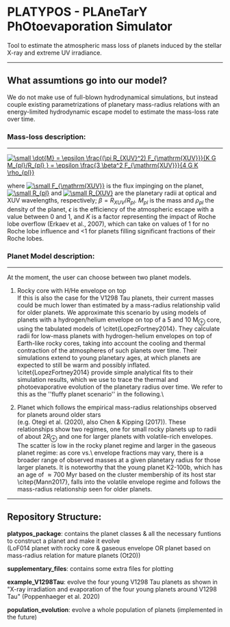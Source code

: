 # PLATYPOS - PLAneTarY PhOtoevaporation Simulator
Tool to estimate the atmospheric mass loss of planets induced by the stellar X-ray and extreme UV irradiance. 

****
## What assumtions go into our model?
We do not make use of full-blown hydrodynamical simulations, but instead couple existing parametrizations of planetary mass-radius relations with an energy-limited hydrodynamic escape model to estimate the mass-loss rate over time.

### Mass-loss description: <br> 
-------------------------
<a href="https://www.codecogs.com/eqnedit.php?latex=\small&space;\dot{M}&space;=&space;\epsilon&space;\frac{(\pi&space;R_{XUV}^2)&space;F_{\mathrm{XUV}}}{K&space;G&space;M_{pl}/R_{pl}&space;}&space;=&space;\epsilon&space;\frac{3&space;\beta^2&space;F_{\mathrm{XUV}}}{4&space;G&space;K&space;\rho_{pl}}" target="_blank"><img src="https://latex.codecogs.com/gif.latex?\small&space;\dot{M}&space;=&space;\epsilon&space;\frac{(\pi&space;R_{XUV}^2)&space;F_{\mathrm{XUV}}}{K&space;G&space;M_{pl}/R_{pl}&space;}&space;=&space;\epsilon&space;\frac{3&space;\beta^2&space;F_{\mathrm{XUV}}}{4&space;G&space;K&space;\rho_{pl}}" title="\small \dot{M} = \epsilon \frac{(\pi R_{XUV}^2) F_{\mathrm{XUV}}}{K G M_{pl}/R_{pl} } = \epsilon \frac{3 \beta^2 F_{\mathrm{XUV}}}{4 G K \rho_{pl}}" /></a>

where 
<a href="https://www.codecogs.com/eqnedit.php?latex=\small&space;F_{\mathrm{XUV}}" target="_blank"><img src="https://latex.codecogs.com/gif.latex?\small&space;F_{\mathrm{XUV}}" title="\small F_{\mathrm{XUV}}" /></a>
is the flux impinging on the planet, 
<a href="https://www.codecogs.com/eqnedit.php?latex=\small&space;R_{pl}" target="_blank"><img src="https://latex.codecogs.com/gif.latex?\small&space;R_{pl}" title="\small R_{pl}" /></a>
and 
<a href="https://www.codecogs.com/eqnedit.php?latex=\small&space;R_{XUV}" target="_blank"><img src="https://latex.codecogs.com/gif.latex?\small&space;R_{XUV}" title="\small R_{XUV}" /></a>
are the planetary radii at optical and XUV wavelengths, respectively; 
$\beta = R_{XUV}/R_{pl}$. 
$M_{pl}$ 
is the mass and 
$\rho_{pl}$ 
the density of the planet, 
$\epsilon$ 
is the efficiency of the atmospheric escape with a value between 0 and 1, and $K$ is a factor representing the impact of Roche lobe overflow (Erkaev et al., 2007), which can take on values of 1 for no Roche lobe influence and <1 for planets filling significant fractions of their Roche lobes.


### Planet Model description: <br>
-------------------------
At the moment, the user can choose between two planet models.

1. Rocky core with H/He envelope on top <br>
If this is also the case for the V1298 Tau planets, their current masses could be much lower than estimated by a mass-radius relationship valid for older planets. We approximate this scenario by using models of planets with a hydrogen/helium envelope on top of a 5 and 10 M$_\oplus$ core, using the tabulated models of \citet{LopezFortney2014}. They calculate radii for low-mass planets with hydrogen-helium envelopes on top of Earth-like rocky cores, taking into account the cooling and thermal contraction of the atmospheres of such planets over time. Their simulations extend to young planetary ages, at which planets are expected to still be warm and possibly inflated. \citet{LopezFortney2014} provide simple analytical fits to their simulation results, which we use to trace the thermal and photoevaporative evolution of the planetary radius over time. We refer to this as the ''fluffy planet scenario'' in the following.\\

1. Planet which follows the empirical mass-radius relationships observed for planets around older stars <br>
(e.g. Otegi et al. (2020), also Chen & Kipping (2017)). These relationships show two regimes, one for small rocky planets up to radii of about $2R_\oplus$ and one for larger planets with volatile-rich envelopes. The scatter is low in the rocky planet regime and larger in the gaseous planet regime: as core vs.\ envelope fractions may vary, there is a broader range of observed masses at a given planetary radius for those larger planets. It is noteworthy that the young planet K2-100b, which has an age of $\approx 700$ Myr based on the cluster membership of its host star \citep{Mann2017}, falls into the volatile envelope regime and follows the mass-radius relationship seen for older planets.


****
## Repository Structure:

**platypos_package**: contains the planet classes & all the necessary funtions to construct a planet and make it evolve <br>
                      (LoF014 planet with rocky core & gaseous envelope OR planet based on mass-radius relation for mature planets (Ot20))

**supplementary_files**: contains some extra files for plotting

**example_V1298Tau**: evolve the four young V1298 Tau planets as shown in "X-ray irradiation and evaporation of the four young planets around V1298 Tau" (Poppenhaeger et al. 2020)

**population_evolution**: evolve a whole population of planets (implemented in the future)
